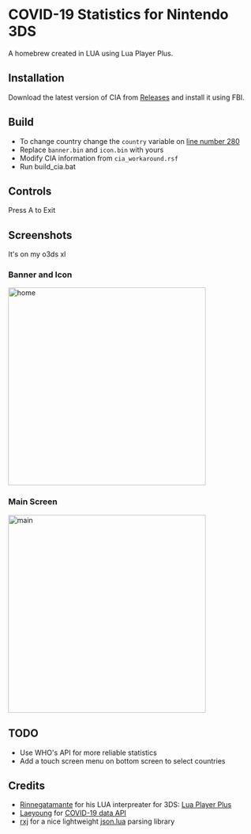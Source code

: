 # COVID-19 Statistics for Nintendo 3DS

A homebrew created in LUA using Lua Player Plus.

## Installation
Download the latest version of CIA from [Releases](https://github.com/dharmin/covid-19-stats-3ds/releases) and install it using FBI.


## Build
- To change country change the `country` variable on [line number 280](https://github.com/dharmin/covid-19-stats-3ds/blob/master/src/index.lua#L280)
- Replace `banner.bin` and `icon.bin` with yours
- Modify CIA information from `cia_workaround.rsf`
- Run build_cia.bat

## Controls

Press A to Exit

## Screenshots

It's on my o3ds xl
### Banner and Icon
<img src="https://i.imgur.com/zZKTsyC.png" width="400" alt="home" />

### Main Screen
<img src="https://i.imgur.com/WXc4blg.png" width="400" alt="main" />

## TODO
- Use WHO's API for more reliable statistics
- Add a touch screen menu on bottom screen to select countries

## Credits
- [Rinnegatamante](https://github.com/Rinnegatamante) for his LUA interpreater for 3DS: [Lua Player Plus](https://github.com/Rinnegatamante/lpp-3ds)
- [Laeyoung](https://github.com/Laeyoung) for [COVID-19 data API](https://github.com/Laeyoung/COVID-19-API)
- [rxj](https://github.com/rxi) for a nice lightweight [json.lua](https://github.com/rxi/json.lua) parsing library
